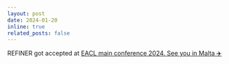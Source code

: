 ```yaml
---
layout: post
date: 2024-01-20 
inline: true
related_posts: false
---
```


REFINER got accepted at <a href="https://2024.eacl.org/">EACL main conference 2024. See you in Malta :airplane:

